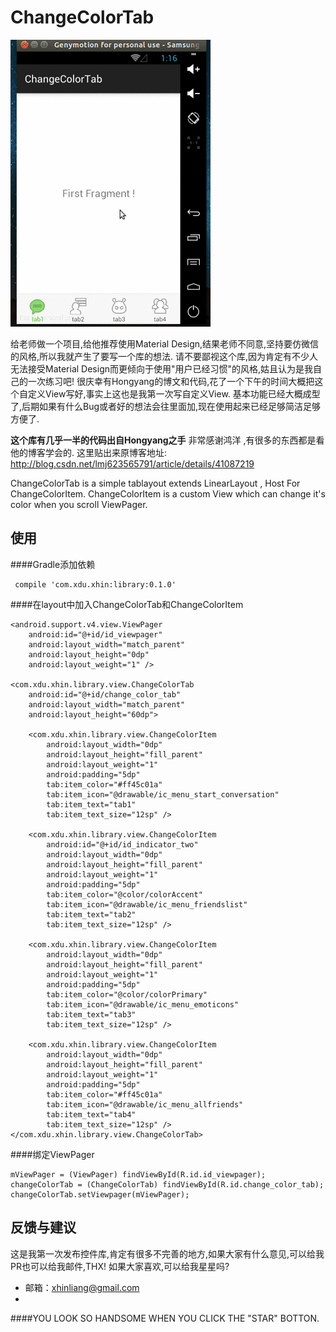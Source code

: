 # ChangeColorTab


![Alt text](./sample.gif)


给老师做一个项目,给他推荐使用Material Design,结果老师不同意,坚持要仿微信的风格,所以我就产生了要写一个库的想法.
请不要鄙视这个库,因为肯定有不少人无法接受Material Design而更倾向于使用"用户已经习惯"的风格,姑且认为是我自己的一次练习吧!
很庆幸有Hongyang的博文和代码,花了一个下午的时间大概把这个自定义View写好,事实上这也是我第一次写自定义View.
基本功能已经大概成型了,后期如果有什么Bug或者好的想法会往里面加,现在使用起来已经足够简洁足够方便了.

**这个库有几乎一半的代码出自Hongyang之手**
非常感谢鸿洋 ,有很多的东西都是看他的博客学会的.
这里贴出来原博客地址:
http://blog.csdn.net/lmj623565791/article/details/41087219



ChangeColorTab is a simple tablayout extends LinearLayout , Host For ChangeColorItem.
ChangeColorItem is a custom View which can change it's color when you scroll ViewPager.

## 使用

####Gradle添加依赖

     compile 'com.xdu.xhin:library:0.1.0'

####在layout中加入ChangeColorTab和ChangeColorItem

    <android.support.v4.view.ViewPager
        android:id="@+id/id_viewpager"
        android:layout_width="match_parent"
        android:layout_height="0dp"
        android:layout_weight="1" />

    <com.xdu.xhin.library.view.ChangeColorTab
        android:id="@+id/change_color_tab"
        android:layout_width="match_parent"
        android:layout_height="60dp">

        <com.xdu.xhin.library.view.ChangeColorItem
            android:layout_width="0dp"
            android:layout_height="fill_parent"
            android:layout_weight="1"
            android:padding="5dp"
            tab:item_color="#ff45c01a"
            tab:item_icon="@drawable/ic_menu_start_conversation"
            tab:item_text="tab1"
            tab:item_text_size="12sp" />

        <com.xdu.xhin.library.view.ChangeColorItem
            android:id="@+id/id_indicator_two"
            android:layout_width="0dp"
            android:layout_height="fill_parent"
            android:layout_weight="1"
            android:padding="5dp"
            tab:item_color="@color/colorAccent"
            tab:item_icon="@drawable/ic_menu_friendslist"
            tab:item_text="tab2"
            tab:item_text_size="12sp" />

        <com.xdu.xhin.library.view.ChangeColorItem
            android:layout_width="0dp"
            android:layout_height="fill_parent"
            android:layout_weight="1"
            android:padding="5dp"
            tab:item_color="@color/colorPrimary"
            tab:item_icon="@drawable/ic_menu_emoticons"
            tab:item_text="tab3"
            tab:item_text_size="12sp" />

        <com.xdu.xhin.library.view.ChangeColorItem
            android:layout_width="0dp"
            android:layout_height="fill_parent"
            android:layout_weight="1"
            android:padding="5dp"
            tab:item_color="#ff45c01a"
            tab:item_icon="@drawable/ic_menu_allfriends"
            tab:item_text="tab4"
            tab:item_text_size="12sp" />
    </com.xdu.xhin.library.view.ChangeColorTab>

####绑定ViewPager
   

    mViewPager = (ViewPager) findViewById(R.id.id_viewpager);
    changeColorTab = (ChangeColorTab) findViewById(R.id.change_color_tab);
    changeColorTab.setViewpager(mViewPager);

## 反馈与建议
这是我第一次发布控件库,肯定有很多不完善的地方,如果大家有什么意见,可以给我PR也可以给我邮件,THX!
如果大家喜欢,可以给我星星吗?
- 邮箱：<xhinliang@gmail.com>
- 
####YOU LOOK SO HANDSOME WHEN YOU CLICK THE "STAR" BOTTON.

